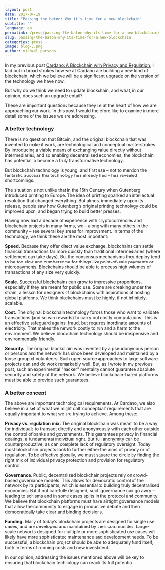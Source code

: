 ```yaml
---
layout: post
date: 2017-04-19
title: "Passing the baton: Why it’s time for a new blockchain"
subtitle: ""
language: en
permalink: /press/passing-the-baton-why-its-time-for-a-new-blockchain/
slug: passing-the-baton-why-its-time-for-a-new-blockchain
categories: press
image: blog-2.png
author: michael_parsons
---
```


In my previous post [Cardano: A Blockchain with Privacy and Regulation](/press/cardano-a-blockchain-with-privacy-and-regulation/), I laid out in broad strokes how we at Cardano are building a new kind of blockchain, which we believe will be a significant upgrade on the version of the technology we have now.

But why do we think we need to update blockchain, and what, in our opinion, does such an upgrade entail?<!--break-->

These are important questions because they lie at the heart of how we are approaching our work. In this post I would therefore like to examine in more detail some of the issues we are addressing.

### A better technology

There is no question that Bitcoin, and the original blockchain that was invented to make it work, are technological and conceptual masterstrokes. By introducing a viable means of exchanging value directly without intermediaries, and so enabling decentralised economies, the blockchain has potential to become a truly transformative technology.

But blockchain technology is young, and first use – not to mention the fantastic success this technology has already had – has revealed shortcomings.

The situation is not unlike that in the 15th Century when Gutenberg introduced printing to Europe. The idea of printing sparked an intellectual revolution that changed everything. But almost immediately upon its release, people saw how Gutenberg’s original printing technology could be improved upon, and began trying to build better presses.

Having now had a decade of experience with cryptocurrencies and blockchain projects in many forms, we – along with many others in the community – see several key areas for improvement. In terms of the technology, we think these are the most important:

**Speed.** Because they offer direct value exchange, blockchains can settle financial transactions far more quickly than traditional intermediaries (where settlement can take days). But the consensus mechanisms they deploy tend to be too slow and cumbersome for things like point-of-sale payments or micropayments. Blockchains should be able to process high volumes of transactions of any size very quickly.

**Scale.** Successful blockchains can grow to impressive proportions, especially if they are meant for public use. Some are creaking under the strain, a lesson for designers of blockchains with aspirations of hosting global platforms. We think blockchains must be highly, if not infinitely, scalable.

**Cost.** The original blockchain technology forces those who want to validate transactions (and so win rewards) to carry out costly computations. This is an effective safeguard against fraud, but requires inordinate amounts of electricity. That makes the network costly to run and a harm to the environment. We believe blockchain technology should be inexpensive and environmentally friendly.

**Security.** The original blockchain was invented by a pseudonymous person or persons and the network has since been developed and maintained by a loose group of volunteers. Such open source approaches to large software projects can and do work remarkably well. But, as I wrote in my previous post, such an experimental "hacker" mentality cannot guarantee absolute security and safety of the network. We believe blockchain-based platforms must be able to provide such guarantees.

### A better concept

The above are important technological requirements. At Cardano, we also believe in a set of what we might call ‘conceptual’ requirements that are equally important to what we are trying to achieve. Among these:

**Privacy vs. regulation mix.** The original blockchain was meant to be a way for individuals to transact directly and anonymously with each other outside the control of banks and governments. This guarantees privacy in financial dealings, a fundamental individual right. But full anonymity can be counterproductive, as can complete lack of regulatory oversight. Today most blockchain projects look to further either the aims of privacy or of regulation. To be effective globally, we must square the circle by finding the right mix of individual privacy protection and provision for regulatory control.

**Governance.** Public, decentralized blockchain projects rely on crowd-based governance models. This allows for democratic control of the network by its participants, which is essential to building truly decentralised economies. But if not carefully designed, such governance can go awry – leading to schisms and in some cases splits in the protocol and community. We believe that blockchain platforms must have airtight governance models that allow the community to engage in productive debate and then democratically take clear and binding decisions.

**Funding.** Many of today’s blockchain projects are designed for single use cases, and are developed and maintained by their communities. Large-scale networks designed for multiple or more sophisticated use cases will likely have more sophisticated maintenance and development needs. To be successful, a blockchain project should be able to adequately fund itself, both in terms of running costs and new investment.

In our opinion, addressing the issues mentioned above will be key to ensuring that blockchain technology can reach its full potential.